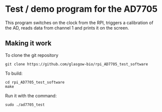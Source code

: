 Test / demo program for the AD7705
==================================

This program switches on the clock from the RPI, triggers a calibration of the AD, reads data from channel 1 and prints it on the screen.

Making it work
--------------

To clone the git repository

    git clone https://github.com/glasgow-bio/rpi_AD7705_test_software

To build:

    cd rpi_AD7705_test_software
    make

Run it with the command:

    sudo ./ad7705_test

